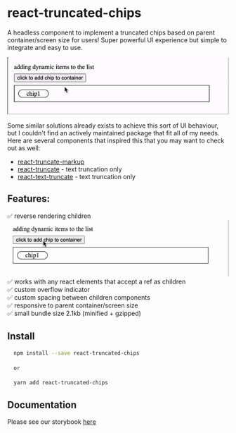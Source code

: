 # react-truncated-chips
A headless component to implement a truncated chips based on parent container/screen size for users!
Super powerful UI experience but simple to integrate and easy to use.

![](assets/chips-demo.gif)

Some similar solutions already exists to achieve this sort of UI behaviour, but I couldn't find an actively maintained package
that fit all of my needs. Here are several components that inspired this that you may want to check out as well:
- [react-truncate-markup](https://github.com/patrik-piskay/react-truncate-markup)
- [react-truncate](https://github.com/pablosichert/react-truncate) - text truncation only
- [react-text-truncate](https://github.com/ShinyChang/React-Text-Truncate) - text truncation only

## Features:  
✅ reverse rendering children  
![](assets/chip-demo-reverse.gif)  
✅ works with any react elements that accept a ref as children  
✅ custom overflow indicator  
✅ custom spacing between children components  
✅ responsive to parent container/screen size  
✅ small bundle size 2.1kb (minified + gzipped)

## Install
```bash
  npm install --save react-truncated-chips

  or

  yarn add react-truncated-chips
```

## Documentation
Please see our storybook [here](https://react-truncated-chips.vercel.app)
